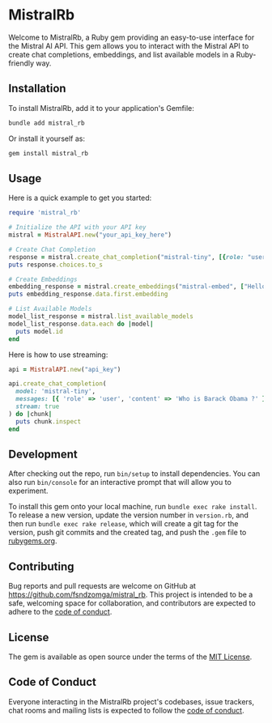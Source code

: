 # MistralRb

Welcome to MistralRb, a Ruby gem providing an easy-to-use interface for the Mistral AI API. This gem allows you to interact with the Mistral API to create chat completions, embeddings, and list available models in a Ruby-friendly way.

## Installation

To install MistralRb, add it to your application's Gemfile:

```bash
bundle add mistral_rb
```

Or install it yourself as:
```bash
gem install mistral_rb
``````


## Usage

Here is a quick example to get you started:

```ruby
require 'mistral_rb'

# Initialize the API with your API key
mistral = MistralAPI.new("your_api_key_here")

# Create Chat Completion
response = mistral.create_chat_completion("mistral-tiny", [{role: "user", content: "Who is Macron?"}])
puts response.choices.to_s

# Create Embeddings
embedding_response = mistral.create_embeddings("mistral-embed", ["Hello", "world"])
puts embedding_response.data.first.embedding

# List Available Models
model_list_response = mistral.list_available_models
model_list_response.data.each do |model|
  puts model.id
end
```

Here is how to use streaming:

```ruby
api = MistralAPI.new("api_key")

api.create_chat_completion(
  model: 'mistral-tiny',
  messages: [{ 'role' => 'user', 'content' => 'Who is Barack Obama ?' }],
  stream: true
) do |chunk|
  puts chunk.inspect
end

```


## Development

After checking out the repo, run `bin/setup` to install dependencies. You can also run `bin/console` for an interactive prompt that will allow you to experiment.

To install this gem onto your local machine, run `bundle exec rake install`. To release a new version, update the version number in `version.rb`, and then run `bundle exec rake release`, which will create a git tag for the version, push git commits and the created tag, and push the `.gem` file to [rubygems.org](https://rubygems.org).

## Contributing

Bug reports and pull requests are welcome on GitHub at https://github.com/fsndzomga/mistral_rb. This project is intended to be a safe, welcoming space for collaboration, and contributors are expected to adhere to the [code of conduct](https://github.com/fsndzomga/mistral_rb/blob/master/CODE_OF_CONDUCT.md).

## License

The gem is available as open source under the terms of the [MIT License](https://opensource.org/licenses/MIT).

## Code of Conduct

Everyone interacting in the MistralRb project's codebases, issue trackers, chat rooms and mailing lists is expected to follow the [code of conduct](https://github.com/fsndzomga/mistral_rb/blob/master/CODE_OF_CONDUCT.md).
